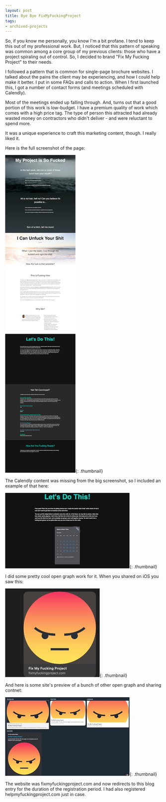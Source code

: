 ```yaml
---
layout: post
title: Bye Bye FixMyFuckingProject
tags:
- archived-projects
---
```

So, if you know me personally, you know I'm a bit profane. I tend to keep this out of my professional work. But, I noticed that this pattern of speaking was common among a core group of my previous clients: those who have a project spiraling out of control.  So, I decided to brand "Fix My Fucking Project" to their needs.

I followed a pattern that is common for single-page brochure websites. I talked about the pains the client may be experiencing, and how I could help make it better. I put in some FAQs and calls to action.  When I first launched this, I got a number of contact forms (and meetings scheduled with Calendly).

Most of the meetings ended up falling through.  And, turns out that a good portion of this work is low-budget.  I have a premium quality of work which comes with a high price tag.  The type of person this attracted had already wasted money on contractors who didn't deliver - and were reluctant to spend more.

It was a unique experience to craft this marketing content, though. I really liked it.

Here is the full screenshot of the page:

[![FixMyFuckingProject](/uploads/2021/fixmyfuckingproject.com.thumbnail.png)](/uploads/2021/fixmyfuckingproject.com.png){: .thumbnail}

The Calendly content was missing from the big screenshot, so I included an example of that here:

[![FixMyFuckingProject Calendly](/uploads/2021/fixmyfuckingproject-calendly.thumbnail.jpg)](/uploads/2021/fixmyfuckingproject-calendly.jpg){: .thumbnail}

I did some pretty cool open graph work for it.  When you shared on iOS you saw this:

[![FixMyFuckingProject iOS](/uploads/2021/fixmyfuckingproject-ios-share.jpg)](/uploads/2021/fixmyfuckingproject-ios-share.jpg){: .thumbnail}

And here is some site's preview of a bunch of other open graph and sharing contnet:

[![FixMyFuckingProject iOS](/uploads/2021/fixmyfuckingproject-og.thumbnail.jpg)](/uploads/2021/fixmyfuckingproject-og.jpg){: .thumbnail}

The website was fixmyfuckingproject.com and now redirects to this blog entry for the duration of the registration period. I had also registered helpmyfuckingproject.com just in case.